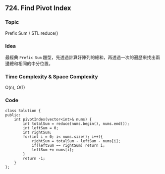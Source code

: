 ##  724. Find Pivot Index

### Topic
Prefix Sum / STL reduce()

### Idea
最經典 `Prefix Sum` 題型，先透過計算好陣列的總和，再透過一次的遍歷來找出兩邊總和相同的中分位置。

### Time Complexity & Space Complexity
O(n), O(1)

### Code
```
class Solution {
public:
    int pivotIndex(vector<int>& nums) {
        int totalSum = reduce(nums.begin(), nums.end());
        int leftSum = 0;
        int rightSum;
        for(int i = 0; i< nums.size(); i++){
            rightSum = totalSum - leftSum - nums[i];
            if(leftSum == rightSum) return i;
            leftSum += nums[i];
        }
        return -1;
    }
};
```
